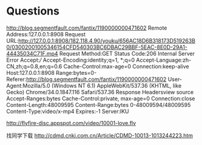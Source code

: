 Questions
===================
http://blog.segmentfault.com/fantix/1190000000471602
Remote Address:127.0.0.1:8908
Request URL:http://127.0.0.1:8908/182.118.4.90/youku/656AC18D6B318173D519263B0/03002001005346154CFD540303BC6DBAC29BBF-5EAC-8E0D-29A1-44435034C71F.mp4
Request Method:GET
Status Code:206 Internal Server Error
Accept:*/*
Accept-Encoding:identity;q=1, *;q=0
Accept-Language:zh-CN,zh;q=0.8,en;q=0.6
Cache-Control:max-age=0
Connection:keep-alive
Host:127.0.0.1:8908
Range:bytes=0-
Referer:http://blog.segmentfault.com/fantix/1190000000471602
User-Agent:Mozilla/5.0 (Windows NT 6.1) AppleWebKit/537.36 (KHTML, like Gecko) Chrome/34.0.1847.116 Safari/537.36
Response Headersview source
Accept-Ranges:bytes
Cache-Control:private, max-age=0
Connection:close
Content-Length:48009595
Content-Range:bytes 0-48009594/48009595
Content-Type:video/x-mp4
Expires:-1
Server:IKU

http://flyfire-disc.appspot.com/video/10001-love.flv

找同学下载 http://cdmd.cnki.com.cn/Article/CDMD-10013-1013244223.htm